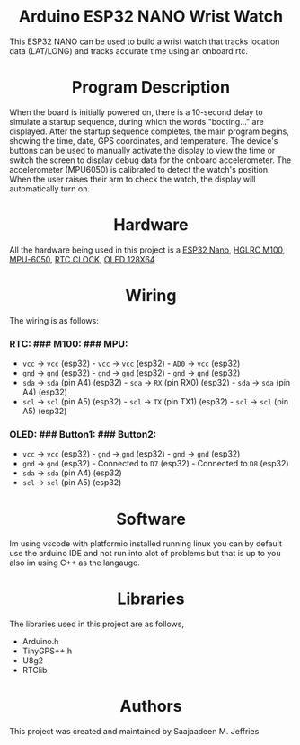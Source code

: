 <center><h1>Arduino ESP32 NANO Wrist Watch</h1></center>

This ESP32 NANO can be used to build a wrist watch that tracks location data (LAT/LONG) and tracks accurate time using an onboard rtc.

<center><h1>Program Description</h1></center>

When the board is initially powered on, there is a 10-second delay to simulate a startup sequence, during which the words "booting..." are displayed. After the startup sequence completes, the main program begins, showing the time, date, GPS coordinates, and temperature. The device's buttons can be used to manually activate the display to view the time or switch the screen to display debug data for the onboard accelerometer. The accelerometer (MPU6050) is calibrated to detect the watch's position. When the user raises their arm to check the watch, the display will automatically turn on.

<center><h1>Hardware</h1></center>

All the hardware being used in this project is a [ESP32 Nano](https://a.co/d/7IrHWLX), [HGLRC M100](https://a.co/d/gs6aNwb), [MPU-6050](https://a.co/d/1VZh69E), [RTC CLOCK](https://a.co/d/eorKM9G), [OLED 128X64](https://a.co/d/bz1eSNz)

<center><h1>Wiring</h1></center>

The wiring is as follows:

### RTC:                            ### M100:                            ### MPU:
- `vcc` -> `vcc` (esp32)            - `vcc` -> `vcc` (esp32)            - `AD0` -> `vcc` (esp32)
- `gnd` -> `gnd` (esp32)            - `gnd` -> `gnd` (esp32)            - `gnd` -> `gnd` (esp32)
- `sda` -> `sda` (pin A4) (esp32)   - `sda` -> `RX`  (pin RX0) (esp32)  - `sda` -> `sda` (pin A4) (esp32)
- `scl` -> `scl` (pin A5) (esp32)   - `scl` -> `TX`  (pin TX1) (esp32)  - `scl` -> `scl` (pin A5) (esp32)

### OLED:                           ### Button1:                         ### Button2:
- `vcc` -> `vcc` (esp32)            - `gnd` -> `gnd` (esp32)            - `gnd` -> `gnd` (esp32)
- `gnd` -> `gnd` (esp32)            - Connected to `D7` (esp32)          - Connected to `D8` (esp32)
- `sda` -> `sda` (pin A4) (esp32)
- `scl` -> `scl` (pin A5) (esp32)

<center><h1>Software</h1></center>

Im using vscode with platformio installed running linux you can by default use the arduino IDE and not run into alot of problems but that is up to you also im using C++ as the langauge.

<center><h1>Libraries</h1></center>

The libraries used in this project are as follows,

- Arduino.h
- TinyGPS++.h
- U8g2
- RTClib

<center><h1>Authors</h1></center>

This project was created and maintained by Saajaadeen M. Jeffries

